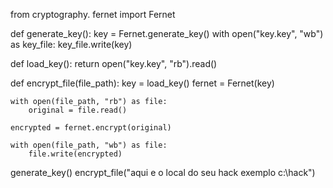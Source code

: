 from cryptography. fernet import Fernet


def generate_key():
    key = Fernet.generate_key()
    with open("key.key", "wb") as key_file: 
        key_file.write(key)
        
        
def load_key():
    return open("key.key", "rb").read()


def encrypt_file(file_path):
    key = load_key()
    fernet = Fernet(key)
    
    with open(file_path, "rb") as file:
        original = file.read()
        
    encrypted = fernet.encrypt(original)
    
    with open(file_path, "wb") as file:
        file.write(encrypted)
        
generate_key()
encrypt_file("aqui e o local do seu hack exemplo c:\hack")
